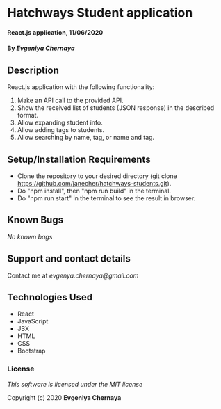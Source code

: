 # Hatchways Student application

#### React.js application, 11/06/2020

#### By _**Evgeniya Chernaya**_

## Description

React.js application with the following functionality:

1. Make an API call to the provided API.
2. Show the received list of students (JSON response) in the described format.
3. Allow expanding student info.
4. Allow adding tags to students.
5. Allow searching by name, tag, or name and tag.

## Setup/Installation Requirements

* Clone the repository to your desired directory (git clone https://github.com/janecher/hatchways-students.git).
* Do "npm install", then "npm run build" in the terminal.
* Do "npm run start" in the terminal to see the result in browser.

## Known Bugs

_No known bags_

## Support and contact details

Contact me at _evgenya.chernaya@gmail.com_

## Technologies Used

* React
* JavaScript
* JSX
* HTML
* CSS
* Bootstrap

### License

_This software is licensed under the MIT license_

Copyright (c) 2020 **Evgeniya Chernaya**
